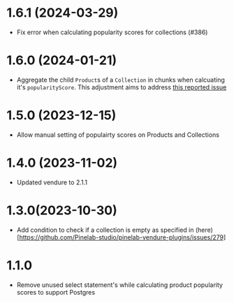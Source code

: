 # 1.6.1 (2024-03-29)

- Fix error when calculating popularity scores for collections (#386)

# 1.6.0 (2024-01-21)

- Aggregate the child `Product`s of a `Collection` in chunks when calcuating it's `popularityScore`. This adjustment aims to address [this reported issue](https://github.com/Pinelab-studio/pinelab-vendure-plugins/issues/303)

# 1.5.0 (2023-12-15)

- Allow manual setting of populairty scores on Products and Collections

# 1.4.0 (2023-11-02)

- Updated vendure to 2.1.1

# 1.3.0(2023-10-30)

- Add condition to check if a collection is empty as specified in (here)[https://github.com/Pinelab-studio/pinelab-vendure-plugins/issues/279]

# 1.1.0

- Remove unused select statement's while calculating product popularity scores to support Postgres
